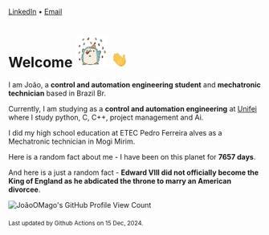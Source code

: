 [LinkedIn](https://www.linkedin.com/in/joão-pedro-gozzoli-b95641301/) &bull;
[Email](joaopedrogozzoli@gmail.com)

# Welcome <img src="happy.gif" height="64px" /> <img src="wave.gif" height="32px" />

I am João, a  **control and automation engineering student** and **mechatronic technician** based in Brazil Br.

Currently, I am studying as a **control and automation engineering** at [Unifei](https://unifei.edu.br) where I study python, C, C++, project management and Ai.

I did my high school education at ETEC Pedro Ferreira alves as a Mechatronic technician in Mogi Mirim.

Here is a random fact about me - I have been on this planet for **7657 days**.

And here is a just a random fact -  **Edward VIII did not officially become the King of England as he abdicated the throne to marry an American divorcee**.

![JoãoOMago's GitHub Profile View Count](https://komarev.com/ghpvc/?username=JoaoOMago)

<sub>Last updated by Github Actions on 15 Dec, 2024.</sub>
